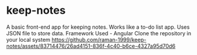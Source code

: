 # keep-notes
A basic front-end app for keeping notes. 
Works like a to-do list app. Uses JSON file to store data.
Framework Used - Angular
Clone the repository in your local system
https://github.com/raman-1999/keep-notes/assets/83714476/26ad4151-836f-4c40-b6ce-4327a95d70d6
